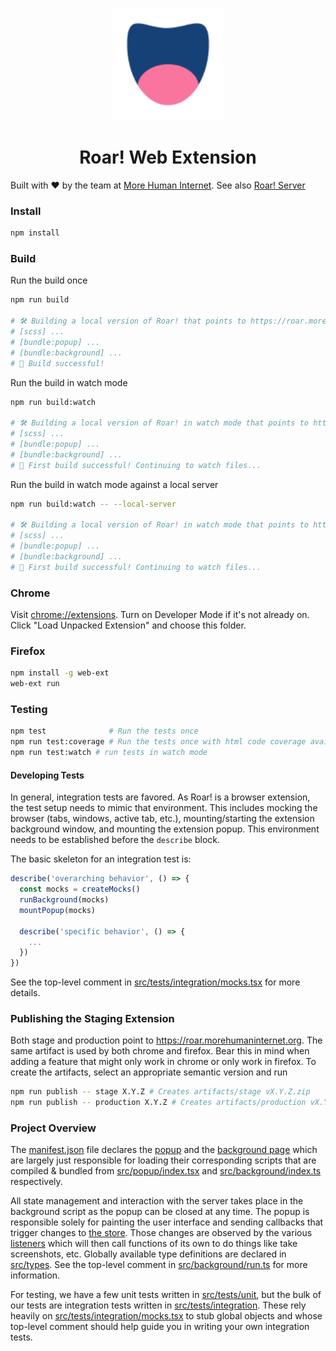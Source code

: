 <p align="center">
  <a href="https://morehumaninternet.org">
    <img alt="More Human Internet" src="https://raw.githubusercontent.com/morehumaninternet/roar-extension/main/img/roar_128.png" width="180" />
  </a>
</p>
<h1 align="center">
  Roar! Web Extension
</h1>

Built with ❤️ by the team at <a href="https://morehumaninternet.org">More Human Internet</a>. See also [Roar! Server]()

### Install

```bash
npm install
```

### Build

Run the build once

```bash
npm run build

# 🛠 Building a local version of Roar! that points to https://roar.morehumaninternet.org
# [scss] ...
# [bundle:popup] ...
# [bundle:background] ...
# 🎉 Build successful!
```

Run the build in watch mode

```bash
npm run build:watch

# 🛠 Building a local version of Roar! in watch mode that points to https://roar.morehumaninternet.org
# [scss] ...
# [bundle:popup] ...
# [bundle:background] ...
# 🎉 First build successful! Continuing to watch files...
```

Run the build in watch mode against a local server

```bash
npm run build:watch -- --local-server

# 🛠 Building a local version of Roar! in watch mode that points to https://localhost:5004
# [scss] ...
# [bundle:popup] ...
# [bundle:background] ...
# 🎉 First build successful! Continuing to watch files...
```

### Chrome

Visit [chrome://extensions](chrome://extensions). Turn on Developer Mode if it's not already on. Click "Load Unpacked Extension" and choose this folder.

### Firefox

```bash
npm install -g web-ext
web-ext run
```

### Testing

```bash
npm test              # Run the tests once
npm run test:coverage # Run the tests once with html code coverage available in /coverage
npm run test:watch # run tests in watch mode
```

#### Developing Tests

In general, integration tests are favored. As Roar! is a browser extension, the test setup needs to mimic that environment. This includes mocking the browser (tabs, windows, active tab,
etc.), mounting/starting the extension background window, and mounting the extension popup.
This environment needs to be established before the ```describe``` block.

The basic skeleton for an integration test is:

```typescript
describe('overarching behavior', () => {
  const mocks = createMocks()
  runBackground(mocks)
  mountPopup(mocks)

  describe('specific behavior', () => {
    ...
  })
})
```

See the top-level comment in [src/tests/integration/mocks.tsx](src/tests/integration/mocks.tsx) for more details.

### Publishing the Staging Extension

Both stage and production point to https://roar.morehumaninternet.org. The same artifact is used by both chrome and firefox. Bear this in mind when adding a feature that might only work in chrome or only work in firefox. To create the artifacts, select an appropriate semantic version and run

```bash
npm run publish -- stage X.Y.Z # Creates artifacts/stage vX.Y.Z.zip
npm run publish -- production X.Y.Z # Creates artifacts/production vX.Y.Z.zip
```

### Project Overview

The [manifest.json](manifest.json) file declares the [popup](html/popup.html) and the [background page](html/background-page.html) which are largely just responsible for loading their corresponding scripts that are compiled & bundled from [src/popup/index.tsx](src/popup/index.tsx) and [src/background/index.ts](src/background/index.ts) respectively.

All state management and interaction with the server takes place in the background script as the popup can be closed at any time. The popup is responsible solely for painting the user interface and sending callbacks that trigger changes to [the store](src/background/store.ts). Those changes are observed by the various [listeners](src/background/listeners.ts) which will then call functions of its own to do things like take screenshots, etc. Globally available type definitions are declared in [src/types](src/types). See the top-level comment in [src/background/run.ts](src/background/run.ts) for more information.

For testing, we have a few unit tests written in [src/tests/unit](src/tests/unit), but the bulk of our tests are integration tests written in [src/tests/integration](src/tests/integration). These rely heavily on [src/tests/integration/mocks.tsx](src/tests/integration/mocks.tsx) to stub global objects and whose top-level comment should help guide you in writing your own integration tests.
